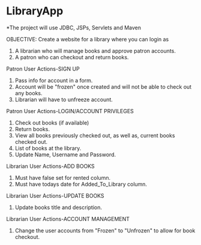 # LibraryApp

*The project will use JDBC, JSPs, Servlets and Maven

OBJECTIVE: Create a website for a library where you can login as 
  1. A librarian who will manage books and approve patron accounts.
  2. A patron who can checkout and return books.
  
  
Patron User Actions-SIGN UP
  1. Pass info for account in a form.
  2. Account will be "frozen" once created and will not be able to check out any books.
  3. Librarian will have to unfreeze account.

Patron User Actions-LOGIN/ACCOUNT PRIVILEGES
  1. Check out books (if available)
  2. Return books.
  3. View all books previously checked out, as well as, current books checked out.
  4. List of books at the library.
  5. Update Name, Username and Password.
  
  
Librarian User Actions-ADD BOOKS
  1. Must have false set for rented column.
  2. Must have todays date for Added_To_Library column.
  
Librarian User Actions-UPDATE BOOKS
  1. Update books title and description.
  
Librarian User Actions-ACCOUNT MANAGEMENT
  1. Change the user accounts from "Frozen" to "Unfrozen" to allow for book checkout.
  
  
